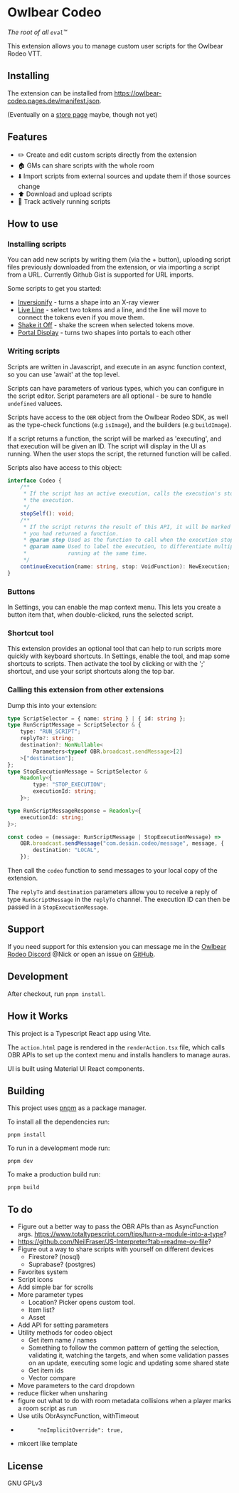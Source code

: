 # Owlbear Codeo

_The root of all `eval`™_

This extension allows you to manage custom user scripts for the Owlbear Rodeo VTT.

## Installing

The extension can be installed from https://owlbear-codeo.pages.dev/manifest.json.

(Eventually on a [store page](https://extensions.owlbear.rodeo/owlbear-codeo) maybe, though not yet)

## Features

-   ✏️ Create and edit custom scripts directly from the extension
-   🏠 GMs can share scripts with the whole room
-   ⬇️ Import scripts from external sources and update them if those sources change
-   ⬆️ Download and upload scripts
-   🏃 Track actively running scripts

## How to use

### Installing scripts

You can add new scripts by writing them (via the + button), uploading script files previously downloaded from the extension, or via importing a script from a URL. Currently Github Gist is supported for URL imports.

Some scripts to get you started:

-   [Inversionify](https://gist.github.com/desain/38977393433dfc6242eab280abe416fa) - turns a shape into an X-ray viewer
-   [Live Line](https://gist.github.com/desain/cbfdce2b7329fcae2919a479ff1d3e44) - select two tokens and a line, and the line will move to connect the tokens even if you move them.
-   [Shake it Off](https://gist.github.com/desain/5315c2c18ba469cd85534e8c29f8abbc) - shake the screen when selected tokens move.
-   [Portal Display](https://gist.github.com/desain/e8f8f769cd32608c4d99415ad3ee9f25) - turns two shapes into portals to each other

### Writing scripts

Scripts are written in Javascript, and execute in an async function context, so you can use 'await' at the top level.

Scripts can have parameters of various types, which you can configure in the script editor. Script parameters are all optional - be sure to handle `undefined` valuees.

Scripts have access to the `OBR` object from the Owlbear Rodeo SDK, as well as the type-check functions (e.g `isImage`), and the builders (e.g `buildImage`).

If a script returns a function, the script will be marked as 'executing', and that execution will be given an ID. The script will display in the UI as running. When the user stops the script, the returned function will be called.

Scripts also have access to this object:

```typescript
interface Codeo {
    /**
     * If the script has an active execution, calls the execution's stop() function and removes
     * the execution.
     */
    stopSelf(): void;
    /**
     * If the script returns the result of this API, it will be marked as executing, just as if
     * you had returned a function.
     * @param stop Used as the function to call when the execution stops.
     * @param name Used to label the execution, to differentiate multiple copies of the script
     *             running at the same time.
     */
    continueExecution(name: string, stop: VoidFunction): NewExecution;
}
```

### Buttons

In Settings, you can enable the map context menu. This lets you create a button item that, when double-clicked, runs the selected script.

### Shortcut tool

This extension provides an optional tool that can help to run scripts more quickly with keyboard shortcuts. In Settings, enable the tool, and map some shortcuts to scripts. Then activate the tool by clicking or with the ';' shortcut, and use your script shortcuts along the top bar.

### Calling this extension from other extensions

Dump this into your extension:

```typescript
type ScriptSelector = { name: string } | { id: string };
type RunScriptMessage = ScriptSelector & {
    type: "RUN_SCRIPT";
    replyTo?: string;
    destination?: NonNullable<
        Parameters<typeof OBR.broadcast.sendMessage>[2]
    >["destination"];
};
type StopExecutionMessage = ScriptSelector &
    Readonly<{
        type: "STOP_EXECUTION";
        executionId: string;
    }>;

type RunScriptMessageResponse = Readonly<{
    executionId: string;
}>;

const codeo = (message: RunScriptMessage | StopExecutionMessage) =>
    OBR.broadcast.sendMessage("com.desain.codeo/message", message, {
        destination: "LOCAL",
    });
```

Then call the `codeo` function to send messages to your local copy of the extension.

The `replyTo` and `destination` parameters allow you to receive a reply of type `RunScriptMessage` in the `replyTo` channel. The execution ID can then be passed in a `StopExecutionMessage`.

## Support

If you need support for this extension you can message me in the [Owlbear Rodeo Discord](https://discord.com/invite/u5RYMkV98s) @Nick or open an issue on [GitHub](https://github.com/desain/owlbear-codeo/issues).

## Development

After checkout, run `pnpm install`.

## How it Works

This project is a Typescript React app using Vite.

The `action.html` page is rendered in the `renderAction.tsx` file, which calls OBR APIs to set up the context menu and installs handlers to manage auras.

UI is built using Material UI React components.

## Building

This project uses [pnpm](https://pnpm.io/) as a package manager.

To install all the dependencies run:

`pnpm install`

To run in a development mode run:

`pnpm dev`

To make a production build run:

`pnpm build`

## To do

-   Figure out a better way to pass the OBR APIs than as AsyncFunction args. https://www.totaltypescript.com/tips/turn-a-module-into-a-type?
-   https://github.com/NeilFraser/JS-Interpreter?tab=readme-ov-file?
-   Figure out a way to share scripts with yourself on different devices
    -   Firestore? (nosql)
    -   Suprabase? (postgres)
-   Favorites system
-   Script icons
-   Add simple bar for scrolls
-   More parameter types
    -   Location? Picker opens custom tool.
    -   Item list?
    -   Asset
-   Add API for setting parameters
-   Utility methods for codeo object
    -   Get item name / names
    -   Something to follow the common pattern of getting the selection, validating it, watching the targets, and when some validation passes on an update, executing some logic and updating some shared state
    -   Get item ids
    -   Vector compare
-   Move parameters to the card dropdown
-   reduce flicker when unsharing
-   figure out what to do with room metadata collisions when a player marks a room script as run
-   Use utils ObrAsyncFunction, withTimeout
-           "noImplicitOverride": true,
- mkcert like template

## License

GNU GPLv3
